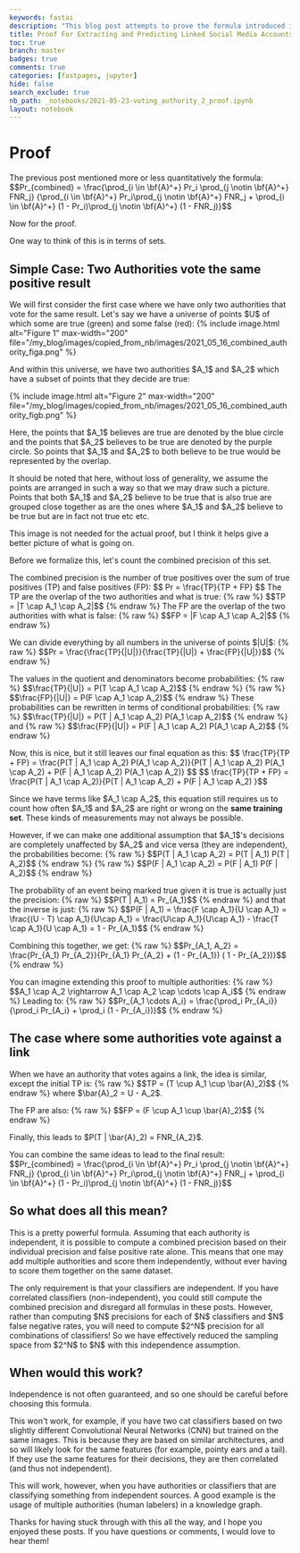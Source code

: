 ```yaml
---
keywords: fastai
description: "This blog post attempts to prove the formula introduced in 'Extracting and Predicting Linked Social Media Accounts'"
title: Proof For Extracting and Predicting Linked Social Media Accounts
toc: true
branch: master
badges: true
comments: true
categories: [fastpages, jupyter]
hide: false
search_exclude: true
nb_path: _notebooks/2021-05-23-voting_authority_2_proof.ipynb
layout: notebook
---
```


<!--
#################################################
### THIS FILE WAS AUTOGENERATED! DO NOT EDIT! ###
#################################################
# file to edit: _notebooks/2021-05-23-voting_authority_2_proof.ipynb
-->

<div class="container" id="notebook-container">
        
<div class="cell border-box-sizing text_cell rendered"><div class="inner_cell">
<div class="text_cell_render border-box-sizing rendered_html">
<h1 id="Proof">Proof<a class="anchor-link" href="#Proof"> </a></h1><p>The previous post mentioned more or less quantitatively the formula:
$$Pr_{combined} = \frac{\prod_{i \in \bf{A}^+} Pr_i \prod_{j \notin \bf{A}^+} FNR_j}
{\prod_{i \in \bf{A}^+} Pr_i\prod_{j \notin \bf{A}^+} FNR_j + \prod_{i \in \bf{A}^+} (1 - Pr_i)\prod_{j \notin \bf{A}^+} (1 - FNR_j)}$$</p>
<p>Now for the proof.</p>
<p>One way to think of this is in terms of sets.</p>

</div>
</div>
</div>
<div class="cell border-box-sizing text_cell rendered"><div class="inner_cell">
<div class="text_cell_render border-box-sizing rendered_html">
<h2 id="Simple-Case:-Two-Authorities-vote-the-same-positive-result">Simple Case: Two Authorities vote the same positive result<a class="anchor-link" href="#Simple-Case:-Two-Authorities-vote-the-same-positive-result"> </a></h2><p>We will first consider the first case where we have only two authorities that vote for the same result. Let's say we have a universe of points $U$ of which some are true (green) and some false (red):
{% include image.html alt="Figure 1" max-width="200" file="/my_blog/images/copied_from_nb/images/2021_05_16_combined_authority_figa.png" %}</p>
<p>And within this universe, we have two authorities $A_1$ and $A_2$ which have a subset of points that they decide are true:</p>
<p>{% include image.html alt="Figure 2" max-width="200" file="/my_blog/images/copied_from_nb/images/2021_05_16_combined_authority_figb.png" %}</p>
<p>Here, the points that $A_1$ believes are true are denoted by the blue circle and the points that $A_2$ believes to be true are denoted by the purple circle. So points that $A_1$ and $A_2$ to both believe to be true would be represented by the overlap.</p>
<p>It should be noted that here, without loss of generality, we assume the points are arranged in such a way so that we may draw such a picture. Points that both $A_1$ and $A_2$ believe to be true that is also true are grouped close together as are the ones where $A_1$ and $A_2$ believe to be true but are in fact not true etc etc.</p>
<p>This image is not needed for the actual proof, but I think it helps give a better picture of what is going on.</p>

</div>
</div>
</div>
<div class="cell border-box-sizing text_cell rendered"><div class="inner_cell">
<div class="text_cell_render border-box-sizing rendered_html">
<p>Before we formalize this, let's count the combined precision of this set.</p>
<p>The combined precision is the number of true positives over the sum of true positives (TP) and false positives (FP):
$$
Pr = \frac{TP}{TP + FP}
$$
The TP are the overlap of the two authorities and what is true:
{% raw %}
$$TP = |T \cap A_1 \cap A_2|$$
{% endraw %}
The FP are the overlap of the two authorities with what is false:
{% raw %}
$$FP = |F \cap A_1 \cap A_2|$$
{% endraw %}</p>
<p>We can divide everything by all numbers in the universe of points $|U|$:
{% raw %}
$$Pr = \frac{\frac{TP}{|U|}}{\frac{TP}{|U|} + \frac{FP}{|U|}}$$
{% endraw %}</p>
<p>The values in the quotient and denominators become probabilities:
{% raw %}
$$\frac{TP}{|U|} = P(T \cap A_1 \cap A_2)$$
{% endraw %}
{% raw %}
$$\frac{FP}{|U|} = P(F \cap A_1 \cap A_2)$$
{% endraw %}
These probabilities can be rewritten in terms of conditional probabilities:
{% raw %}
$$\frac{TP}{|U|} = P(T | A_1 \cap A_2) P(A_1 \cap A_2)$$
{% endraw %}
and
{% raw %}
$$\frac{FP}{|U|} = P(F | A_1 \cap A_2) P(A_1 \cap A_2)$$
{% endraw %}</p>
<p>Now, this is nice, but it still leaves our final equation as this:
$$
\frac{TP}{TP + FP} = \frac{P(T | A_1 \cap A_2) P(A_1 \cap A_2)}{P(T | A_1 \cap A_2) P(A_1 \cap A_2) + P(F | A_1 \cap A_2) P(A_1 \cap A_2)}
$$
$$
\frac{TP}{TP + FP} = \frac{P(T | A_1 \cap A_2)}{P(T | A_1 \cap A_2) + P(F | A_1 \cap A_2) }$$</p>
<p>Since we have terms like $A_1 \cap A_2$, this equation still requires us to count how often $A_1$ and $A_2$ are right or wrong on the <strong>same training set</strong>. These kinds of measurements may not always be possible.</p>

</div>
</div>
</div>
<div class="cell border-box-sizing text_cell rendered"><div class="inner_cell">
<div class="text_cell_render border-box-sizing rendered_html">
<p>However, if we can make one additional assumption that $A_1$'s decisions are completely unaffected by $A_2$ and vice versa (they are independent), the probabilities become:
{% raw %}
$$P(T | A_1 \cap A_2) = P(T | A_1) P(T | A_2)$$
{% endraw %}
{% raw %}
$$P(F | A_1 \cap A_2) = P(F | A_1) P(F | A_2)$$
{% endraw %}</p>
<p>The probability of an event being marked true given it is true is actually just the precision:
{% raw %}
$$P(T | A_1) = Pr_{A_1}$$
{% endraw %}
and that the inverse is just:
{% raw %}
$$P(F | A_1) = \frac{F \cap A_1}{U \cap A_1} = \frac{(U - T) \cap A_1}{U\cap A_1} = \frac{U\cap A_1}{U\cap A_1} - \frac{T \cap A_1}{U \cap A_1} = 1 - Pr_{A_1}$$
{% endraw %}</p>
<p>Combining this together, we get:
{% raw %}
$$Pr_{A_1, A_2} = \frac{Pr_{A_1} Pr_{A_2}}{Pr_{A_1} Pr_{A_2} + (1 - Pr_{A_1}) ( 1 - Pr_{A_2})}$$
{% endraw %}</p>

</div>
</div>
</div>
<div class="cell border-box-sizing text_cell rendered"><div class="inner_cell">
<div class="text_cell_render border-box-sizing rendered_html">
<p>You can imagine extending this proof to multiple authorities:
{% raw %}
$$A_1 \cap A_2 \rightarrow A_1 \cap A_2 \cap \cdots \cap A_i$$
{% endraw %}
Leading to:
{% raw %}
$$Pr_{A_1 \cdots A_i} = \frac{\prod_i Pr_{A_i}}{\prod_i Pr_{A_i} + \prod_i (1 - Pr_{A_i})}$$
{% endraw %}</p>

</div>
</div>
</div>
<div class="cell border-box-sizing text_cell rendered"><div class="inner_cell">
<div class="text_cell_render border-box-sizing rendered_html">
<h2 id="The-case-where-some-authorities-vote-against-a-link">The case where some authorities vote against a link<a class="anchor-link" href="#The-case-where-some-authorities-vote-against-a-link"> </a></h2><p>When we have an authority that votes agains a link, the 
idea is similar, except the initial TP is:
{% raw %}
$$TP = (T \cup A_1 \cup \bar{A}_2)$$
{% endraw %}
where $\bar{A}_2 = U - A_2$.</p>
<p>The FP are also:
{% raw %}
$$FP = (F \cup A_1 \cup \bar{A}_2)$$
{% endraw %}</p>
<p>Finally, this leads to $P(T | \bar{A}_2) = FNR_{A_2}$.</p>
<p>You can combine the same ideas to lead to the final result:
$$Pr_{combined} = \frac{\prod_{i \in \bf{A}^+} Pr_i \prod_{j \notin \bf{A}^+} FNR_j}
{\prod_{i \in \bf{A}^+} Pr_i\prod_{j \notin \bf{A}^+} FNR_j + \prod_{i \in \bf{A}^+} (1 - Pr_i)\prod_{j \notin \bf{A}^+} (1 - FNR_j)}$$</p>
<h2 id="So-what-does-all-this&#160;mean?">So what does all this&#160;mean?<a class="anchor-link" href="#So-what-does-all-this&#160;mean?"> </a></h2><p>This is a pretty powerful formula. Assuming that each authority is independent, it is possible to compute a combined precision based on their individual precision and false positive rate alone. This means that one may add multiple authorities and score them independently, without ever having to score them together on the same dataset.</p>
<p>The only requirement is that your classifiers are independent. 
If you have correlated classifiers (non-independent), you could 
still compute the combined precision and disregard all formulas 
in these posts. However, rather than computing $N$ precisions for 
each of $N$ classifiers and $N$ false negative rates, you will 
need to compute $2^N$ precision for all combinations of 
classifiers! So we have effectively reduced the sampling 
space from $2^N$ to $N$ with this independence assumption.</p>
<h2 id="When-would-this&#160;work?">When would this&#160;work?<a class="anchor-link" href="#When-would-this&#160;work?"> </a></h2><p>Independence is not often guaranteed, and so one should be careful before choosing this formula.</p>
<p>This won't work, for example, if you have two cat classifiers based on two slightly different Convolutional Neural Networks (CNN) but trained on the same images. This is because they are based on similar architectures, and so will likely look for the same features (for example, pointy ears and a tail). If they use the same features for their decisions, they are then correlated (and thus not independent).</p>
<p>This will work, however, when you have authorities or classifiers that are classifying something from independent sources. A good example is the usage of multiple authorities (human labelers) in a knowledge graph.</p>
<p>Thanks for having stuck through with this all the way, and I hope you enjoyed these posts. If you have questions or comments, I would love to hear them!</p>

</div>
</div>
</div>
</div>
 

